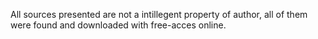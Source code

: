 All sources presented are not a intillegent property of author, all of them were found and downloaded with free-acces online.